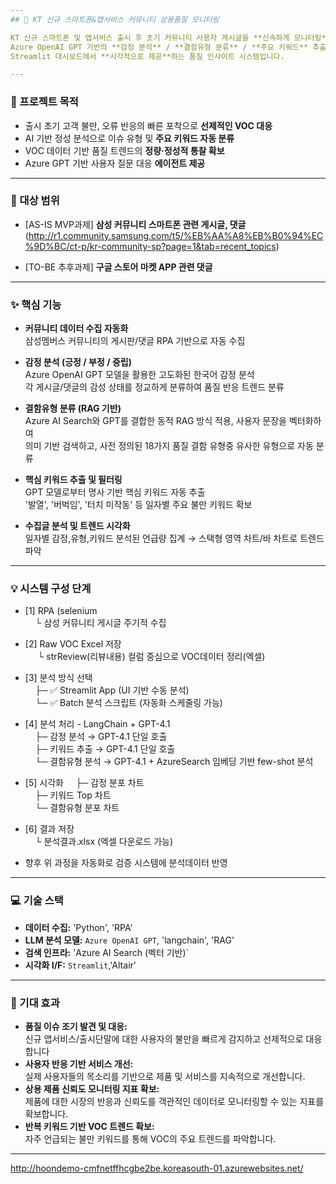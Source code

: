 ```yaml
---
## 📡 KT 신규 스마트폰&앱서비스 커뮤니티 상용품질 모니터링

KT 신규 스마트폰 및 앱서비스 출시 후 초기 커뮤니티 사용자 게시글을 **신속하게 모니터링**하고</br>
Azure OpenAI GPT 기반의 **감정 분석** / **결함유형 분류** / **주요 키워드** 추출을 통해</br>
Streamlit 대시보드에서 **시각적으로 제공**하는 품질 인사이트 시스템입니다.

---
```


### 🚀 프로젝트 목적

* 출시 초기 고객 불만, 오류 반응의 빠른 포착으로 **선제적인 VOC 대응**
* AI 기반 정성 분석으로 이슈 유형 및 **주요 키워드 자동 분류**
* VOC 데이터 기반 품질 트렌드의 **정량·정성적 통찰 확보**
* Azure GPT 기반 사용자 질문 대응 **에이전트 제공**

---

### 🎯 대상 범위

* [AS-IS MVP과제] **삼성 커뮤니티 스마트폰 관련 게시글, 댓글**
(http://r1.community.samsung.com/t5/%EB%AA%A8%EB%B0%94%EC%9D%BC/ct-p/kr-community-sp?page=1&tab=recent_topics)

* [TO-BE 추후과제] **구글 스토어 마켓 APP 관련 댓글**

---

### ✨ 핵심 기능

* **커뮤니티 데이터 수집 자동화** </br>
삼성멤버스 커뮤니티의 게시판/댓글 RPA 기반으로 자동 수집

* **감정 분석 (긍정 / 부정 / 중립)** </br>
Azure OpenAI GPT 모델을 활용한 고도화된 한국어 감정 분석</br>
각 게시글/댓글의 감성 상태를 정교하게 분류하여 품질 반응 트렌드 분류

* **결함유형 분류 (RAG 기반)** </br>
Azure AI Search와 GPT를 결합한 동적 RAG 방식 적용, 사용자 문장을 벡터화하여</br>
의미 기반 검색하고, 사전 정의된 18가지 품질 결함 유형중 유사한 유형으로 자동 분류

* **핵심 키워드 추출 및 필터링** </br>
GPT 모델로부터 명사 기반 핵심 키워드 자동 추출</br>
'발열', '버벅임', '터치 미작동' 등 일자별 주요 불만 키워드 확보

* **수집글 분석 및 트렌드 시각화** </br>
일자별 감정,유형,키워드 분석된 언급량 집계 → 스택형 영역 차트/바 차트로 트렌드 파악

---
### 💡 시스템 구성 단계
* [1] RPA (selenium</br>
&nbsp;&nbsp;&nbsp; └ 삼성 커뮤니티 게시글 주기적 수집</br>

* [2] Raw VOC Excel 저장</br>
&nbsp;&nbsp; &nbsp;    └ strReview(리뷰내용) 컬럼 중심으로 VOC데이터 정리(엑셀)</br>

* [3] 분석 방식 선택</br>
&nbsp;&nbsp;&nbsp;    ├─ ✅ Streamlit App (UI 기반 수동 분석)</br>
&nbsp;&nbsp;&nbsp;    └─ ✅ Batch 분석 스크립트 (자동화 스케줄링 가능)</br>

* [4] 분석 처리 - LangChain + GPT-4.1</br>
&nbsp;&nbsp;&nbsp;    ├─ 감정 분석        → GPT-4.1 단일 호출</br>
&nbsp;&nbsp;&nbsp;    ├─ 키워드 추출      → GPT-4.1 단일 호출</br>
&nbsp;&nbsp;&nbsp;    └─ 결함유형 분석    → GPT-4.1 + AzureSearch 임베딩 기반 few-shot 분석</br>

* [5] 시각화
&nbsp;&nbsp;&nbsp;    ├─ 감정 분포 차트</br>
&nbsp;&nbsp;&nbsp;    ├─ 키워드 Top 차트</br>
&nbsp;&nbsp;&nbsp;    └─ 결함유형 분포 차트</br>

* [6] 결과 저장</br>
&nbsp;&nbsp;&nbsp;    └ 분석결과.xlsx (엑셀 다운로드 가능)</br>

* 향후 위 과정을 자동화로 검증 시스템에 분석데이터 반영 </br>
---

### 💻 기술 스택

* **데이터 수집:** 'Python', 'RPA'
* **LLM 분석 모델:** `Azure OpenAI GPT`, 'langchain', 'RAG'
* **검색 인프라:** 'Azure AI Search (벡터 기반)`
* **시각화 I/F:** `Streamlit`,'Altair'

---

### 🌟 기대 효과

* **품질 이슈 조기 발견 및 대응:** </br>
  신규 앱서비스/출시단말에 대한 사용자의 불만을 빠르게 감지하고 선제적으로 대응합니다
* **사용자 반응 기반 서비스 개선:** </br>
  실제 사용자들의 목소리를 기반으로 제품 및 서비스를 지속적으로 개선합니다.
* **상용 제품 신뢰도 모니터링 지표 확보:** </br>
  제품에 대한 시장의 반응과 신뢰도를 객관적인 데이터로 모니터링할 수 있는 지표를 확보합니다.
* **반복 키워드 기반 VOC 트렌드 확보:** </br>
  자주 언급되는 불만 키워드를 통해 VOC의 주요 트렌드를 파악합니다.

---
http://hoondemo-cmfnetffhcgbe2be.koreasouth-01.azurewebsites.net/
